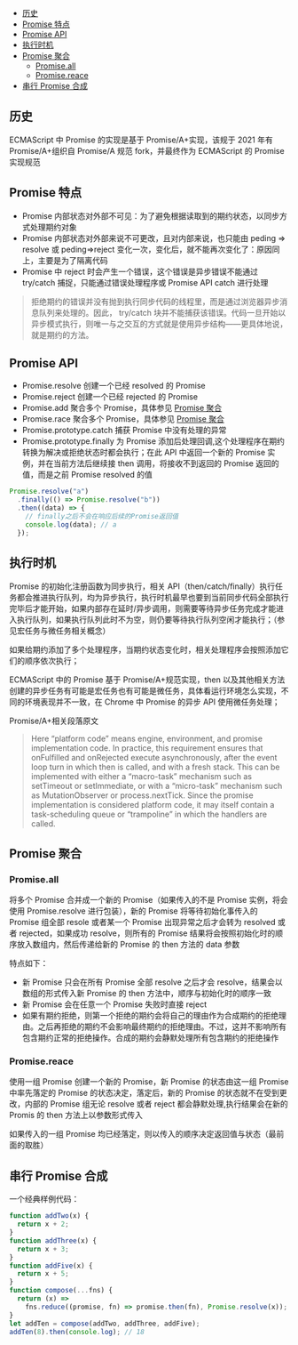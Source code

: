 <!-- START doctoc generated TOC please keep comment here to allow auto update -->
<!-- DON'T EDIT THIS SECTION, INSTEAD RE-RUN doctoc TO UPDATE -->

- [历史](#%E5%8E%86%E5%8F%B2)
- [Promise 特点](#promise-%E7%89%B9%E7%82%B9)
- [Promise API](#promise-api)
- [执行时机](#%E6%89%A7%E8%A1%8C%E6%97%B6%E6%9C%BA)
- [Promise 聚合](#promise-%E8%81%9A%E5%90%88)
  - [Promise.all](#promiseall)
  - [Promise.reace](#promisereace)
- [串行 Promise 合成](#%E4%B8%B2%E8%A1%8C-promise-%E5%90%88%E6%88%90)

<!-- END doctoc generated TOC please keep comment here to allow auto update -->

## 历史

ECMAScript 中 Promise 的实现是基于 Promise/A+实现，该规于 2021 年有 Promise/A+组织自 Promise/A 规范 fork，并最终作为 ECMAScript 的 Promise 实现规范

## Promise 特点

- Promise 内部状态对外部不可见：为了避免根据读取到的期约状态，以同步方式处理期约对象
- Promise 内部状态对外部来说不可更改，且对内部来说，也只能由 peding => resolve 或 peding=>reject 变化一次，变化后，就不能再次变化了：原因同上，主要是为了隔离代码
- Promise 中 reject 时会产生一个错误，这个错误是异步错误不能通过 try/catch 捕捉，只能通过错误处理程序或 Promise API catch 进行处理

> 拒绝期约的错误并没有抛到执行同步代码的线程里，而是通过浏览器异步消息队列来处理的。因此， try/catch 块并不能捕获该错误。代码一旦开始以异步模式执行，则唯一与之交互的方式就是使用异步结构——更具体地说，就是期约的方法。

## Promise API

- Promise.resolve 创建一个已经 resolved 的 Promise
- Promise.reject 创建一个已经 rejected 的 Promise
- Promise.add 聚合多个 Promise，具体参见 [Promise 聚合](#Promise.all)
- Promise.race 聚合多个 Promise，具体参见 [Promise 聚合](#Promise.reace)
- Promise.prototype.catch 捕获 Promise 中没有处理的异常
- Promise.prototype.finally 为 Promise 添加后处理回调,这个处理程序在期约转换为解决或拒绝状态时都会执行；在此 API 中返回一个新的 Promise 实例，并在当前方法后继续接 then 调用，将接收不到返回的 Promise 返回的值，而是之前 Promise resolved 的值

```js
Promise.resolve("a")
  .finally(() => Promise.resolve("b"))
  .then((data) => {
    // finally之后不会在响应后续的Promise返回值
    console.log(data); // a
  });
```

## 执行时机

Promise 的初始化注册函数为同步执行，相关 API（then/catch/finally）执行任务都会推进执行队列，均为异步执行，执行时机最早也要到当前同步代码全部执行完毕后才能开始，如果内部存在延时/异步调用，则需要等待异步任务完成才能进入执行队列，如果执行队列此时不为空，则仍要等待执行队列空闲才能执行；（参见宏任务与微任务相关概念）

如果给期约添加了多个处理程序，当期约状态变化时，相关处理程序会按照添加它们的顺序依次执行；

ECMAScript 中的 Promise 基于 Promise/A+规范实现，then 以及其他相关方法创建的异步任务有可能是宏任务也有可能是微任务，具体看运行环境怎么实现，不同的环境表现并不一致，在 Chrome 中 Promise 的异步 API 使用微任务处理；

Promise/A+相关段落原文

> Here “platform code” means engine, environment, and promise implementation code. In practice, this requirement ensures that onFulfilled and onRejected execute asynchronously, after the event loop turn in which then is called, and with a fresh stack. This can be implemented with either a “macro-task” mechanism such as setTimeout or setImmediate, or with a “micro-task” mechanism such as MutationObserver or process.nextTick. Since the promise implementation is considered platform code, it may itself contain a task-scheduling queue or “trampoline” in which the handlers are called.

## Promise 聚合

### Promise.all

将多个 Promise 合并成一个新的 Promise（如果传入的不是 Promise 实例，将会使用 Promise.resolve 进行包装），新的 Promise 将等待初始化事传入的 Promise 组全部 resole 或者某一个 Promise 出现异常之后才会转为 resolved 或者 rejected，如果成功 resolve，则所有的 Promise 结果将会按照初始化时的顺序放入数组内，然后传递给新的 Promise 的 then 方法的 data 参数

特点如下：

- 新 Promise 只会在所有 Promise 全部 resolve 之后才会 resolve，结果会以数组的形式传入新 Promise 的 then 方法中，顺序与初始化时的顺序一致
- 新 Promise 会在任意一个 Promise 失败时直接 reject
- 如果有期约拒绝，则第一个拒绝的期约会将自己的理由作为合成期约的拒绝理由。之后再拒绝的期约不会影响最终期约的拒绝理由。不过，这并不影响所有包含期约正常的拒绝操作。合成的期约会静默处理所有包含期约的拒绝操作

### Promise.reace

使用一组 Promise 创建一个新的 Promise，新 Promise 的状态由这一组 Promise 中率先落定的 Promise 的状态决定，落定后，新的 Promise 的状态就不在受到更改，内部的 Promise 组无论 resolve 或者 reject 都会静默处理,执行结果会在新的 Promis 的 then 方法上以参数形式传入

如果传入的一组 Promise 均已经落定，则以传入的顺序决定返回值与状态（最前面的取胜）

## 串行 Promise 合成

一个经典样例代码：

```js
function addTwo(x) {
  return x + 2;
}
function addThree(x) {
  return x + 3;
}
function addFive(x) {
  return x + 5;
}
function compose(...fns) {
  return (x) =>
    fns.reduce((promise, fn) => promise.then(fn), Promise.resolve(x));
}
let addTen = compose(addTwo, addThree, addFive);
addTen(8).then(console.log); // 18
```
